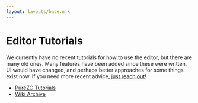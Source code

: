 ```yaml
---
layout: layouts/base.njk
---
```


# Editor Tutorials

We currently have no recent tutorials for how to use the editor, but there are many old ones. Many features have been added since these were written, UI would have changed, and perhaps better approaches for some things exist now. If you need more recent advice, [just reach out](/community/)!

- [PureZC Tutorials](https://www.purezc.net/forums/index.php?showtopic=36148)
- [Wiki Archive](https://web.archive.org/web/20210910193102/https://zeldaclassic.com/wiki)
